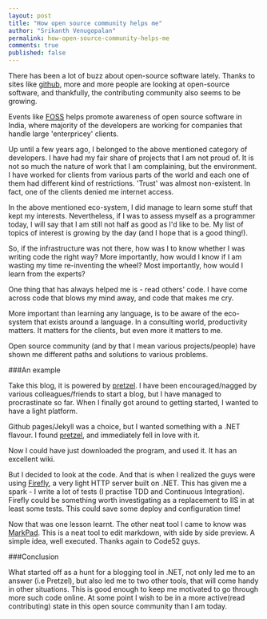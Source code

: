 ```yaml
--- 
layout: post
title: "How open source community helps me"
author: "Srikanth Venugopalan"
permalink: how-open-source-community-helps-me
comments: true
published: false
---
```


There has been a lot of buzz about open-source software lately. Thanks to sites like [github](http://www.github.com), more and more people are looking at open-source software, and thankfully, the contributing community also seems to be growing.

Events like [FOSS](http://www.foss.in) helps promote awareness of open source software in India, where majority of the developers are working for companies that handle large 'enterpricey' clients.

Up until a few years ago, I belonged to the above mentioned category of developers. I have had my fair share of projects that I am not proud of. It is not so much the nature of work that I am complaining, but the environment. I have worked for clients from various parts of the world and each one of them had different kind of restrictions. 'Trust' was almost non-existent. In fact, one of the clients denied me internet access.

In the above mentioned eco-system, I did manage to learn some stuff that kept my interests. Nevertheless, if I was to assess myself as a programmer today, I will say that I am still not half as good as I'd like to be. My list of topics of interest is growing by the day (and I hope that is a good thing!).

So, if the infrastructure was not there, how was I to know whether I was writing code the right way? More importantly, how would I know if I am wasting my time re-inventing the wheel? Most importantly, how would I learn from the experts?

One thing that has always helped me is - read others' code. I have come across code that blows my mind away, and code that makes me cry. 

More important than learning any language, is to be aware of the eco-system that exists around a language. In a consulting world, productivity matters. It matters for the clients, but even more it matters to me. 

Open source community (and by that I mean various projects/people) have shown me different paths and solutions to various problems.

###An example

Take this blog, it is powered by [pretzel](https://github.com/code52/pretzel). I have been encouraged/nagged by various colleagues/friends to start a blog, but I have managed to procrastinate so far. When I finally got around to getting started, I wanted to have a light platform.

Github pages/Jekyll was a choice, but I wanted something with a .NET flavour. I found [pretzel](https://github.com/code52/pretzel), and immediately fell in love with it.

Now I could have just downloaded the program, and used it. It has an excellent wiki.

But I decided to look at the code. And that is when I realized the guys were using [Firefly](http://github.com/loudej/firefly), a very light HTTP server built on .NET. This has given me a spark - I write a lot of tests (I practise TDD and Continuous Integration). Firefly could be something worth investigating as a replacement to IIS in at least some tests. This could save some deploy and configuration time!

Now that was one lesson learnt. The other neat tool I came to know was [MarkPad](https://github.com/Code52/DownmarkerWPF). This is a neat tool to edit markdown, with side by side preview. A simple idea, well executed. Thanks again to Code52 guys.

###Conclusion

What started off as a hunt for a blogging tool in .NET, not only led me to an answer (i.e Pretzel), but also led me to two other tools, that will come handy in other situations. This is good enough to keep me motivated to go through more such code online. At some point I wish to be in a more active(read contributing) state in this open source community than I am today.
